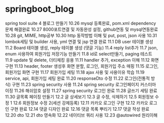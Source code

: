 # springboot_blog
spring tool suite 4
블로그 만들기
10.26 mysql 등록완료, pom.xml dependency 문제 해결완료
10.27 8000포트연결 및 자동완성 설정, github연동 및 mysql연동완료
10.28 git, MIME, http공부
10.30 http 동작방법 이해 및 put, post, json 사용
10.31 lombok세팅 및 builder 사용, yml 연결 및 jsp 연결 완료
11.1 DB user 테이블 생성
11.2 Board 테이블 생성, reply 테이블 생성 (댓글 기능)
11.4 reply list추가
11.7 json, enum 사용하여 회원가입 저장기능 만들기
11.8 id로 select만들기, paging 테스트
11.9 update 및 delete, 더티체킹 응용 
11.11 handler 추가, exception 이해
11.12 화면 구현
11.13 header, footer 생성후 화면 분할, 로그인, 회원가입 주소 매핑
11.15 로그인, 회원가입 화면 구현
11.17 회원가입 세팅
11.18 ajax 사용 및 사용이유 학습
11.19 service, api, 회원가입 세팅 완료
11.20 responseDto 수정
11.22 로그인(전통적 방식) 구현
11.23 spring security 사용
11.24 spring security 로그인페이지 커스터마이징
11.26 해쉬암호 설정
11.27 spring security 로그인 완료
11.28 글쓰기 세팅 완료
11.30 글목록 페이징 만들기
12.2 글 상세보기
12.3 글 수정, 삭제하기
12.5 회원정보 수정 1 
12.6 회원정보 수정 2(세션 강제등록)
12.11 카카오 로그인 구현
12.12 카카오 로그인 구현 완료
12.14 댓글 디자인 완료
12.16 댓글 목록 뿌리기
12.17 댓글 작성 완료
12.20 dto
12.21 dto 영속화
12.22 네이티브 쿼리 사용
12.23 @autowired 원리이해
